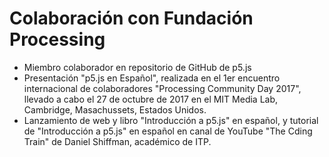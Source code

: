 # Colaboración con Fundación Processing

* Miembro colaborador en repositorio de GitHub de p5.js
* Presentación "p5.js en Español", realizada en el 1er encuentro internacional de colaboradores "Processing Community Day 2017", llevado a cabo el 27 de octubre de 2017 en el MIT Media Lab, Cambridge, Masachussets, Estados Unidos.
* Lanzamiento de web y libro "Introducción a p5.js" en español, y tutorial de "Introducción a p5.js" en español en canal de YouTube "The Cding Train" de Daniel Shiffman, académico de ITP. 
